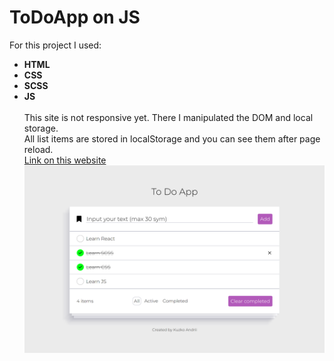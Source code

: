 # ToDoApp on JS
For this project I used:
* __HTML__
* __CSS__
* __SCSS__
* __JS__
\
\
This site is not responsive yet. There I manipulated the DOM and local storage. \
All list items are stored in localStorage and you can see them after page reload. \
[Link on this website](https://k-a-webdev.github.io/ToDoAppJS/)
![Preview photo](Preview.png)
